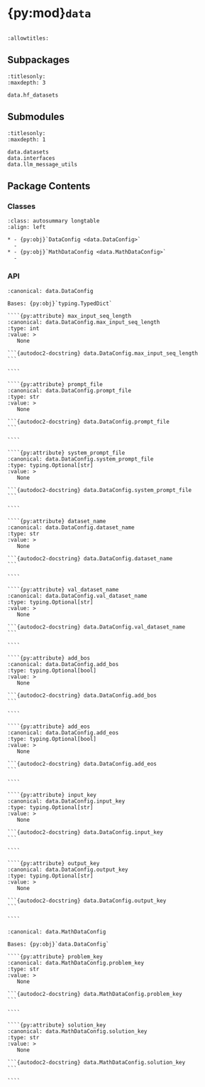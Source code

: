 # {py:mod}`data`

```{py:module} data
```

```{autodoc2-docstring} data
:allowtitles:
```

## Subpackages

```{toctree}
:titlesonly:
:maxdepth: 3

data.hf_datasets
```

## Submodules

```{toctree}
:titlesonly:
:maxdepth: 1

data.datasets
data.interfaces
data.llm_message_utils
```

## Package Contents

### Classes

````{list-table}
:class: autosummary longtable
:align: left

* - {py:obj}`DataConfig <data.DataConfig>`
  -
* - {py:obj}`MathDataConfig <data.MathDataConfig>`
  -
````

### API

`````{py:class} DataConfig()
:canonical: data.DataConfig

Bases: {py:obj}`typing.TypedDict`

````{py:attribute} max_input_seq_length
:canonical: data.DataConfig.max_input_seq_length
:type: int
:value: >
   None

```{autodoc2-docstring} data.DataConfig.max_input_seq_length
```

````

````{py:attribute} prompt_file
:canonical: data.DataConfig.prompt_file
:type: str
:value: >
   None

```{autodoc2-docstring} data.DataConfig.prompt_file
```

````

````{py:attribute} system_prompt_file
:canonical: data.DataConfig.system_prompt_file
:type: typing.Optional[str]
:value: >
   None

```{autodoc2-docstring} data.DataConfig.system_prompt_file
```

````

````{py:attribute} dataset_name
:canonical: data.DataConfig.dataset_name
:type: str
:value: >
   None

```{autodoc2-docstring} data.DataConfig.dataset_name
```

````

````{py:attribute} val_dataset_name
:canonical: data.DataConfig.val_dataset_name
:type: typing.Optional[str]
:value: >
   None

```{autodoc2-docstring} data.DataConfig.val_dataset_name
```

````

````{py:attribute} add_bos
:canonical: data.DataConfig.add_bos
:type: typing.Optional[bool]
:value: >
   None

```{autodoc2-docstring} data.DataConfig.add_bos
```

````

````{py:attribute} add_eos
:canonical: data.DataConfig.add_eos
:type: typing.Optional[bool]
:value: >
   None

```{autodoc2-docstring} data.DataConfig.add_eos
```

````

````{py:attribute} input_key
:canonical: data.DataConfig.input_key
:type: typing.Optional[str]
:value: >
   None

```{autodoc2-docstring} data.DataConfig.input_key
```

````

````{py:attribute} output_key
:canonical: data.DataConfig.output_key
:type: typing.Optional[str]
:value: >
   None

```{autodoc2-docstring} data.DataConfig.output_key
```

````

`````

`````{py:class} MathDataConfig()
:canonical: data.MathDataConfig

Bases: {py:obj}`data.DataConfig`

````{py:attribute} problem_key
:canonical: data.MathDataConfig.problem_key
:type: str
:value: >
   None

```{autodoc2-docstring} data.MathDataConfig.problem_key
```

````

````{py:attribute} solution_key
:canonical: data.MathDataConfig.solution_key
:type: str
:value: >
   None

```{autodoc2-docstring} data.MathDataConfig.solution_key
```

````

`````
